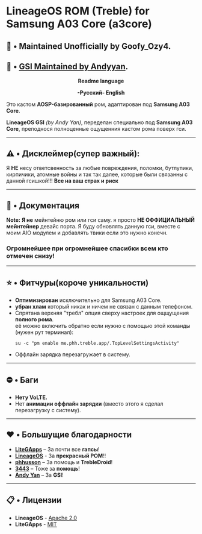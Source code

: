 # **LineageOS ROM (Treble) for Samsung A03 Core (a3core)**

## 📱 • Maintained Unofficially by Goofy_Ozy4.
## 📱 • [GSI Maintained by Andyyan](https://sourceforge.net/projects/andyyan-gsi/files/).

<p align="center"><b>Readme language</b></p>
<p align="center"><b>-Русский- English</b></p>

Это кастом **AOSP-базированный** ром, адаптирован под **Samsung A03 Core**.

**LineageOS GSI** *(by Andy Yan)*, переделан специально под **Samsung A03 Core**, преподнося полноценные ощущенния кастом рома поверх гси.

---

## **⚠️ • Дисклеймер(супер важный):**
Я **НЕ** несу ответсвенность за любые повреждения, поломки, бутлупики, кирпичики, атомные войны и так так далее, которые были связанны с данной гсишкой!!! **Все на ваш страх и риск**

---

## **📃 • Документация**

**Note:** **Я не** мейнтейню ром или гси саму. я просто **НЕ ОФФИЦИАЛЬНЫЙ мейнтейнер** девайс порта. Я буду обновлять данную гси, вместе с моим AIO модулем и добавлять твики если это нужно конечн.

### Огромнейшее при огромнейшее спасибки всем кто отмечен снизу!

---

## **⭐ • Фитчуры(короче уникальности)**

- **Оптимизирован** исключительно для Samsung A03 Core.
- **убран хлам** который никак и ничем не связан с данным телефоном.
- Спрятана верхняя "требл" опция сверху настроек для ощщущения **полного рома**.  
  её можно включить обратно если нужно с помощью этой команды (нужен рут терминал):
    ```
    su -c "pm enable me.phh.treble.app/.TopLevelSettingsActivity"
    ```
- Оффлайн зарядка перезагружает в систему.

---

## **⛔ • Баги**

- **Нету VoLTE.**
- Нет **анимации оффлайн зарядки** (вместо этого я сделал перезагрузку с систему).

---

## **♥️ • Большущие благодарности**

- **[LiteGApps](https://litegapps.github.io/)** – За почти все **гапсы**!
- **[LineageOS](https://lineageos.org/)** - За **прекрасный РОМ**!!
- **[phhusson](https://github.com/phhusson)** – За помощь и **TrebleDroid**!
- **[3443](https://github.com/FlowerGEN)** – Тоже за **помощь**!
- **[Andy Yan]([https://github.com/FlowerGEN](https://sourceforge.net/projects/andyyan-gsi/files/lineage-20-td/))** – За **GSI**!

---

## **📋 • Лицензии**

- **LineageOS** - [Apache 2.0](https://github.com/LineageOS/android_vendor_lineage?tab=License-1-ov-file#readme)
- **LiteGApps** - [MIT](https://github.com/litegapps/litegapps?tab=MIT-1-ov-file#MIT-1-ov-file)
